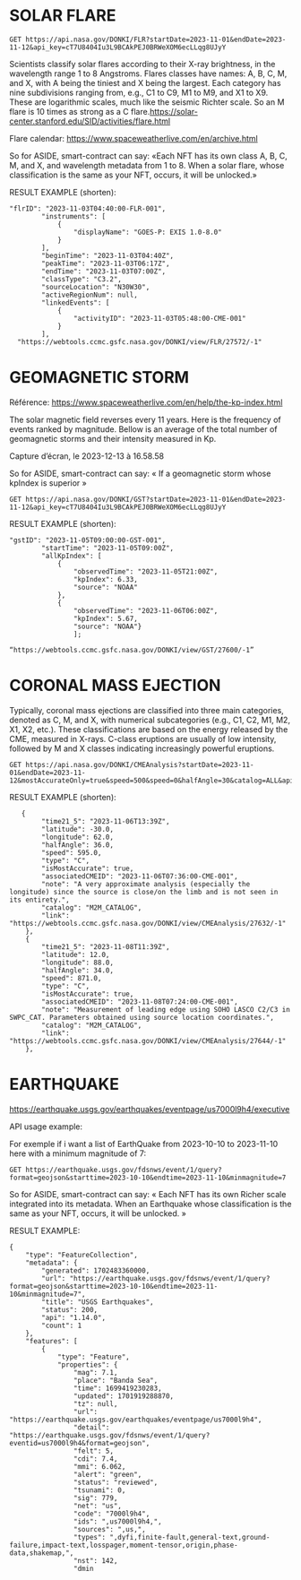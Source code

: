 # SOLAR FLARE

```
GET https://api.nasa.gov/DONKI/FLR?startDate=2023-11-01&endDate=2023-11-12&api_key=cT7U8404Iu3L9BCAkPEJ0BRWeXOM6ecLLqg8UJyY
```

Scientists classify solar flares according to their X-ray brightness, in the wavelength range 1 to 8 Angstroms. Flares classes have names: A, B, C, M, and X, with A being the tiniest and X being the largest. Each category has nine subdivisions ranging from, e.g., C1 to C9, M1 to M9, and X1 to X9. These are logarithmic scales, much like the seismic Richter scale. So an M flare is 10 times as strong as a C flare.https://solar-center.stanford.edu/SID/activities/flare.html

Flare calendar: https://www.spaceweatherlive.com/en/archive.html

So for ASIDE, smart-contract can say: «Each NFT has its own class A, B, C, M, and X, and wavelength metadata from 1 to 8. When a solar flare, whose classification is the same as your NFT, occurs, it will be unlocked.»

RESULT EXAMPLE (shorten):

```
"flrID": "2023-11-03T04:40:00-FLR-001",
        "instruments": [
            {
                "displayName": "GOES-P: EXIS 1.0-8.0"
            }
        ],
        "beginTime": "2023-11-03T04:40Z",
        "peakTime": "2023-11-03T06:17Z",
        "endTime": "2023-11-03T07:00Z",
        "classType": "C3.2",
        "sourceLocation": "N30W30",
        "activeRegionNum": null,
        "linkedEvents": [
            {
                "activityID": "2023-11-03T05:48:00-CME-001"
            }
        ],
  "https://webtools.ccmc.gsfc.nasa.gov/DONKI/view/FLR/27572/-1"
```

# GEOMAGNETIC STORM

Référence: https://www.spaceweatherlive.com/en/help/the-kp-index.html

The solar magnetic field reverses every 11 years. Here is the frequency of events ranked by magnitude. Bellow is an average of the total number of geomagnetic storms and their intensity measured in Kp.

Capture d’écran, le 2023-12-13 à 16.58.58

So for ASIDE, smart-contract can say: « If a geomagnetic storm whose kpIndex is superior »

```
GET https://api.nasa.gov/DONKI/GST?startDate=2023-11-01&endDate=2023-11-12&api_key=cT7U8404Iu3L9BCAkPEJ0BRWeXOM6ecLLqg8UJyY
```

RESULT EXAMPLE (shorten):

```
"gstID": "2023-11-05T09:00:00-GST-001",
        "startTime": "2023-11-05T09:00Z",
        "allKpIndex": [
            {
                "observedTime": "2023-11-05T21:00Z",
                "kpIndex": 6.33,
                "source": "NOAA"
            },
            {
                "observedTime": "2023-11-06T06:00Z",
                "kpIndex": 5.67,
                "source": "NOAA"}
                ];
                
“https://webtools.ccmc.gsfc.nasa.gov/DONKI/view/GST/27600/-1”
```

# CORONAL MASS EJECTION

Typically, coronal mass ejections are classified into three main categories, denoted as C, M, and X, with numerical subcategories (e.g., C1, C2, M1, M2, X1, X2, etc.). These classifications are based on the energy released by the CME, measured in X-rays. C-class eruptions are usually of low intensity, followed by M and X classes indicating increasingly powerful eruptions.

```
GET https://api.nasa.gov/DONKI/CMEAnalysis?startDate=2023-11-01&endDate=2023-11-12&mostAccurateOnly=true&speed=500&speed=0&halfAngle=30&catalog=ALL&api_key=cT7U8404Iu3L9BCAkPEJ0BRWeXOM6ecLLqg8UJyY&default
```

RESULT EXAMPLE (shorten):

```
   {
        "time21_5": "2023-11-06T13:39Z",
        "latitude": -30.0,
        "longitude": 62.0,
        "halfAngle": 36.0,
        "speed": 595.0,
        "type": "C",
        "isMostAccurate": true,
        "associatedCMEID": "2023-11-06T07:36:00-CME-001",
        "note": "A very approximate analysis (especially the longitude) since the source is close/on the limb and is not seen in its entirety.",
        "catalog": "M2M_CATALOG",
        "link": "https://webtools.ccmc.gsfc.nasa.gov/DONKI/view/CMEAnalysis/27632/-1"
    },
    {
        "time21_5": "2023-11-08T11:39Z",
        "latitude": 12.0,
        "longitude": 88.0,
        "halfAngle": 34.0,
        "speed": 871.0,
        "type": "C",
        "isMostAccurate": true,
        "associatedCMEID": "2023-11-08T07:24:00-CME-001",
        "note": "Measurement of leading edge using SOHO LASCO C2/C3 in SWPC_CAT. Parameters obtained using source location coordinates.",
        "catalog": "M2M_CATALOG",
        "link": "https://webtools.ccmc.gsfc.nasa.gov/DONKI/view/CMEAnalysis/27644/-1"
    },
```
    
# EARTHQUAKE

https://earthquake.usgs.gov/earthquakes/eventpage/us7000l9h4/executive

API usage example:

For exemple if i want a list of EarthQuake from 2023-10-10 to 2023-11-10 here with a minimum magnitude of 7:

```
GET https://earthquake.usgs.gov/fdsnws/event/1/query?format=geojson&starttime=2023-10-10&endtime=2023-11-10&minmagnitude=7
```

So for ASIDE, smart-contract can say: « Each NFT has its own Richer scale integrated into its metadata. When an Earthquake whose classification is the same as your NFT, occurs, it will be unlocked. »

RESULT EXAMPLE:

```
{
    "type": "FeatureCollection",
    "metadata": {
        "generated": 1702483360000,
        "url": "https://earthquake.usgs.gov/fdsnws/event/1/query?format=geojson&starttime=2023-10-10&endtime=2023-11-10&minmagnitude=7",
        "title": "USGS Earthquakes",
        "status": 200,
        "api": "1.14.0",
        "count": 1
    },
    "features": [
        {
            "type": "Feature",
            "properties": {
                "mag": 7.1,
                "place": "Banda Sea",
                "time": 1699419230283,
                "updated": 1701919288870,
                "tz": null,
                "url": "https://earthquake.usgs.gov/earthquakes/eventpage/us7000l9h4",
                "detail": "https://earthquake.usgs.gov/fdsnws/event/1/query?eventid=us7000l9h4&format=geojson",
                "felt": 5,
                "cdi": 7.4,
                "mmi": 6.062,
                "alert": "green",
                "status": "reviewed",
                "tsunami": 0,
                "sig": 779,
                "net": "us",
                "code": "7000l9h4",
                "ids": ",us7000l9h4,",
                "sources": ",us,",
                "types": ",dyfi,finite-fault,general-text,ground-failure,impact-text,losspager,moment-tensor,origin,phase-data,shakemap,",
                "nst": 142,
                "dmin
